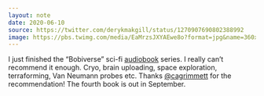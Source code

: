 ```yaml
---
layout: note
date: 2020-06-10
source: https://twitter.com/derykmakgill/status/1270907690802388992
image: https://pbs.twimg.com/media/EaMrzsJXYAEwe8o?format=jpg&name=360x360
---
```


I just finished the “Bobiverse” sci-fi [audiobook](https://amzn.to/37h14Ia) series. I really can’t recommend it enough. Cryo, brain uploading, space exploration, terraforming, Van Neumann probes etc. Thanks [@cagrimmett](https://twitter.com/cagrimmett) for the recommendation! The fourth book is out in September.
